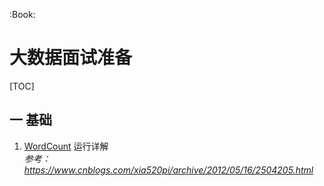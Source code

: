 :Book:
# 大数据面试准备
[TOC]

## 一 基础
1. [WordCount](./WordCount.java) 运行详解 <br>
    *参考：https://www.cnblogs.com/xia520pi/archive/2012/05/16/2504205.html*
